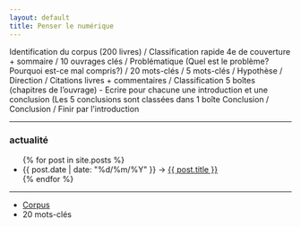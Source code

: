 ```yaml
---
layout: default
title: Penser le numérique
---
```


Identification du corpus (200 livres) / Classification rapide 4e de couverture + sommaire / 10 ouvrages clés / Problématique (Quel est le problème? Pourquoi est-ce mal compris?) / 20 mots-clés / 5 mots-clés / Hypothèse / Direction / Citations livres + commentaires / Classification 5 boîtes (chapitres de l’ouvrage) - Ecrire pour chacune une introduction et une conclusion (Les 5 conclusions sont classées dans 1 boîte Conclusion / Conclusion / Finir par l’introduction</p>

-------

### actualité
  
<ul class="posts">
{% for post in site.posts %}
<li><span>{{ post.date | date: "%d/%m/%Y" }}</span> &rarr; <a href="{{ post.url }}">{{ post.title }}</a></li>
{% endfor %}
</ul>

-------

* [Corpus](/corpus/)
* 20 mots-clés
